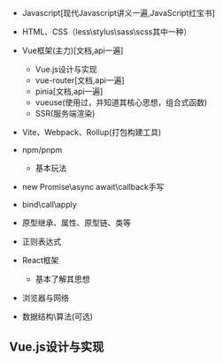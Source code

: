 - Javascript[现代Javascript讲义一遍,JavaScript红宝书]
- HTML、CSS（less\stylus\sass\scss其中一种）
- Vue框架(主力)[文档,api一遍]
  - Vue.js设计与实现
  - vue-router[文档,api一遍]
  - pinia[文档,api一遍]
  - vueuse(使用过，并知道其核心思想，组合式函数)
  - SSR(服务端渲染)

- Vite、Webpack、Rollup(打包构建工具)
- npm/pnpm
  - 基本玩法
- new Promise\async await\callback手写
- bind\call\apply
- 原型继承、属性、原型链、类等
- 正则表达式
- React框架
  - 基本了解其思想
- 浏览器与网络
- 数据结构\算法(可选)



## Vue.js设计与实现

